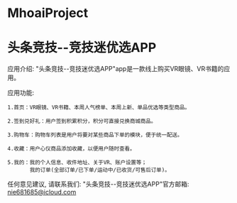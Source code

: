 # MhoaiProject
# 头条竞技--竞技迷优选APP

  应用介绍: "头条竞技--竞技迷优选APP"app是一款线上购买VR眼镜、VR书籍的应用。

  应用功能: 

    1.首页：VR眼镜、VR书籍、本周人气榜单、本周上新、单品优选等类型商品。
    
    2.签到兑好礼：用户签到积累积分，积分可直接兑换商城商品。

    3.购物车：购物车列表是用户将要对某些商品下单的模块，便于统一配送。
        
    4.收藏：用户心仪商品添加收藏，以便用户随时查看。
        
    5.我的：我的个人信息、收件地址、关于VR、账户设置等；
           我的订单(全部订单/已下单/运动中/已收货/可售后订单)。
      
  任何意见建议, 请联系我们: 
  "头条竞技--竞技迷优选APP"官方邮箱: nie681685@icloud.com
